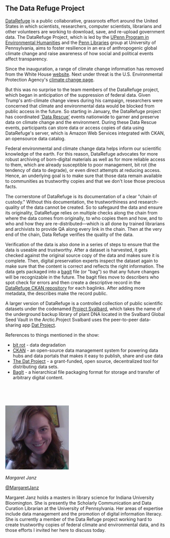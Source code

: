 ## The Data Refuge Project

[DataRefuge](https://www.datarefuge.org/) is a public collaborative, grassroots effort around the United States in which scientists, researchers, computer scientists, librarians and other volunteers are working to download, save, and re-upload government data. The DataRefuge Project, which is led by the [UPenn Program in Environmental Humanities](http://www.ppehlab.org/) and the [Penn Libraries](http://www.library.upenn.edu/) group at University of Pennsylvania, aims to foster resilience in an era of anthropogenic global climate change and raise awareness of how social and political events affect transparency. 

Since the inauguration, a range of climate change information has removed from the White House [website](https://open.whitehouse.gov/). Next under threat is the U.S. Environmental Protection Agency's [climate change page](https://www.epa.gov/climatechange). 

But this was no surprise to the team members of the DataRefuge project, which began in anticipation of the suppression of federal data. Given Trump's anti-climate change views during his campaign, researchers were concerned that climate and environmental data would be blocked from public access in the future. So starting in January, the DataRefuge project has coordinated ['Data Rescue'](http://www.ppehlab.org/datarescue-events/) events nationwide to garner and preserve data on climate change and the environment. During these Data Rescue events, participants can store data or access copies of data using DataRefuge's server, which is Amazon Web Services integrated with CKAN, an opensource data catalog.

Federal environmental and climate change data helps inform our scientific knowledge of the earth. For this reason, DataRefuge advocates for more robust archiving of born-digital materials as well as for more reliable access to them, which are already susceptible to poor management, bit rot (the tendency of data to degrade), or even direct attempts at reducing access. Hence, an underlying goal is to make sure that those data remain available to communities as trustworthy copies and that we don't lose those precious facts.

The cornerstone of DataRefuge is its documentation of a clear "chain of custody." Without this documentation, the trustworthiness and research-quality of the data cannot be created. So to safegaurd the data and ensure its originality, DataRefuge relies on multiple checks along the chain from where the data comes from originally, to who copies them and how, and to who and how they are re-distributed—which is all done by trained librarians and archivists to provide QA along every link in the chain. Then at the very end of the chain, Data Refuge verifies the quality of the data.

Verification of the data is also done in a series of steps to ensure that the data is useable and trustworthy. After a dataset is harvested, it gets checked against the original source copy of the data and makes sure it is complete. Then, digital preservation experts inspect the dataset again to make sure that the content is correct and reflects the right information. The data gets packaged into a [bagit](https://en.wikipedia.org/wiki/BagIt) file (or "bag") so that any future changes will be recognizable in the future. The bagit files move to describers who spot check for errors and then create a descriptive record in the [DataRefuge CKAN repository](https://github.com/datarefuge/ckanext-datarefuge_theme) for each baglinks. After adding more metadata, the describes make the record public.

A larger version of DataRefuge is a controlled collection of public scientific datasets under the codenamed [Project Svalbard](https://github.com/datproject/svalbard), which takes the name of the underground backup library of plant DNA located in the Svalbard Global Seed Vault in the Arctic.Project Svalbard uses the peer-to-peer data-sharing app [Dat Project](https://datproject.org/). 


References to things mentioned in the show:
* [bit rot](https://en.wikipedia.org/wiki/Data_degradation) - data degradation
* [CKAN](https://ckan.org/) - an open-source data management system for powering data hubs and data portals that  makes it easy to publish, share and use data
* [The Dat Project](https://datproject.org/) - a grant-funded, open source, decentralized tool for distributing data sets.
* [BagIt](https://en.wikipedia.org/wiki/BagIt) - a hierarchical file packaging format for storage and transfer of arbitrary digital content.


<br/><br/><br/>

<div class="row">
        <div class="col-xs-12 col-sm-3">
                <img alt="Margaret Janz" src="src-data-refuge/margaret-janz.jpg" />
                <br/>
                <p><i>Margaret Janz</i></p>
                <p><a href="https://twitter.com/MargaretJanz">@MargaretJanz</a></p>
        </div>
        <div class="col-xs-12 col-sm-9">
			Margaret Janz holds a masters in library science for Indiana University Bloomington.  She is presently the Scholarly Communication and Data Curation Librarian at the University of Pennsylvania.  Her areas of expertise include data management and the promotion of digital information literacy.  She is currently a member of the Data Refuge project working hard to create trustworthy copies of federal climate and environmental data, and its those efforts I invited her here to discuss today.
        </div>
</div>


